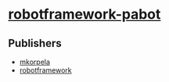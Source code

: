 # [robotframework-pabot](https://pypi.org/project/robotframework-pabot)



## Publishers
- [mkorpela](https://pypi.org/user/mkorpela)
- [robotframework](https://pypi.org/user/robotframework)

